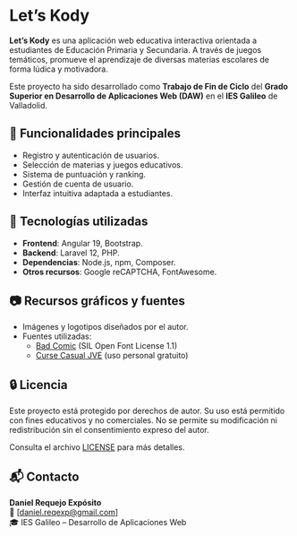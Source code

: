 # Let’s Kody

**Let’s Kody** es una aplicación web educativa interactiva orientada a estudiantes de Educación Primaria y Secundaria. A través de juegos temáticos, promueve el aprendizaje de diversas materias escolares de forma lúdica y motivadora.

Este proyecto ha sido desarrollado como **Trabajo de Fin de Ciclo** del **Grado Superior en Desarrollo de Aplicaciones Web (DAW)** en el **IES Galileo** de Valladolid.

## 🧩 Funcionalidades principales

- Registro y autenticación de usuarios.
- Selección de materias y juegos educativos.
- Sistema de puntuación y ranking.
- Gestión de cuenta de usuario.
- Interfaz intuitiva adaptada a estudiantes.

## 🚀 Tecnologías utilizadas

- **Frontend**: Angular 19, Bootstrap.
- **Backend**: Laravel 12, PHP.
- **Dependencias**: Node.js, npm, Composer.
- **Otros recursos**: Google reCAPTCHA, FontAwesome.

## 📷 Recursos gráficos y fuentes

- Imágenes y logotipos diseñados por el autor.
- Fuentes utilizadas:
  - [Bad Comic](https://www.dafont.com/es/bad-comic.font) (SIL Open Font License 1.1)
  - [Curse Casual JVE](https://www.dafont.com/es/curse-casual-jve.font) (uso personal gratuito)

## 🔒 Licencia

Este proyecto está protegido por derechos de autor. Su uso está permitido con fines educativos y no comerciales. No se permite su modificación ni redistribución sin el consentimiento expreso del autor.

Consulta el archivo [LICENSE](./LICENSE.txt) para más detalles.

## 📬 Contacto

**Daniel Requejo Expósito**  
📧 [daniel.reqexp@gmail.com]  
🎓 IES Galileo – Desarrollo de Aplicaciones Web
